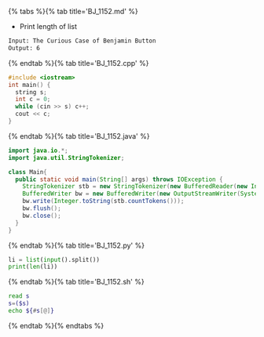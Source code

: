 {% tabs %}{% tab title='BJ_1152.md' %}

* Print length of list

```txt
Input: The Curious Case of Benjamin Button
Output: 6
```

{% endtab %}{% tab title='BJ_1152.cpp' %}

```cpp
#include <iostream>
int main() {
  string s;
  int c = 0;
  while (cin >> s) c++;
  cout << c;
}
```

{% endtab %}{% tab title='BJ_1152.java' %}

```java
import java.io.*;
import java.util.StringTokenizer;

class Main{
  public static void main(String[] args) throws IOException {
    StringTokenizer stb = new StringTokenizer(new BufferedReader(new InputStreamReader(System.in)).readLine(), " ");
    BufferedWriter bw = new BufferedWriter(new OutputStreamWriter(System.out));
    bw.write(Integer.toString(stb.countTokens()));
    bw.flush();
    bw.close();
  }
}
```

{% endtab %}{% tab title='BJ_1152.py' %}

```py
li = list(input().split())
print(len(li))
```

{% endtab %}{% tab title='BJ_1152.sh' %}

```sh
read s
s=($s)
echo ${#s[@]}
```

{% endtab %}{% endtabs %}

